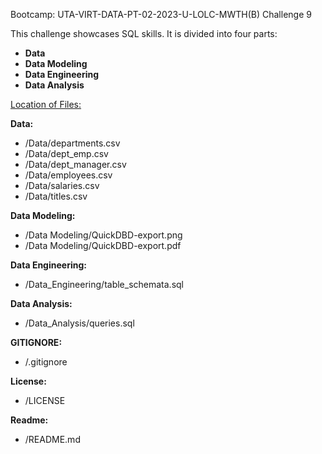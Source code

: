 Bootcamp: UTA-VIRT-DATA-PT-02-2023-U-LOLC-MWTH(B) Challenge 9

This challenge showcases SQL skills. It is divided into four parts:
- **Data**
- **Data Modeling**
- **Data Engineering**
- **Data Analysis**

<u>Location of Files:</u>

**Data:**
- /Data/departments.csv
- /Data/dept_emp.csv
- /Data/dept_manager.csv
- /Data/employees.csv
- /Data/salaries.csv
- /Data/titles.csv

**Data Modeling:**
- /Data Modeling/QuickDBD-export.png
- /Data Modeling/QuickDBD-export.pdf

**Data Engineering:**
- /Data_Engineering/table_schemata.sql

**Data Analysis:**
- /Data_Analysis/queries.sql


**GITIGNORE:**
- /.gitignore

**License:**
- /LICENSE

**Readme:**
- /README.md
